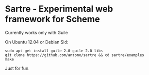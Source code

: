 # Sartre - Experimental web framework for Scheme

Currently works only with Guile

On Ubuntu 12.04 or Debian Sid:

    sudo apt-get install guile-2.0 guile-2.0-libs
    git clone https://github.com/antono/sartre && cd sartre/examples
    make

Just for fun.
